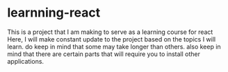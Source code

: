# learnning-react
This is a project that I am making to serve as a learning course for react
Here, I will make constant update to the project based on the topics I will learn.
do keep in mind that some may take longer than others. also keep in mind that there are certain parts that will require you to install other applications.
